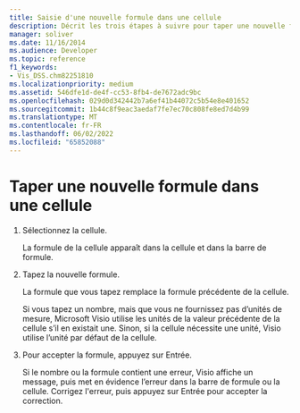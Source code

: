 ```yaml
---
title: Saisie d'une nouvelle formule dans une cellule
description: Décrit les trois étapes à suivre pour taper une nouvelle formule pour une cellule dans Microsoft Visio, notamment comment résoudre une erreur.
manager: soliver
ms.date: 11/16/2014
ms.audience: Developer
ms.topic: reference
f1_keywords:
- Vis_DSS.chm82251810
ms.localizationpriority: medium
ms.assetid: 546dfe1d-de4f-cc53-8fb4-de7672adc9bc
ms.openlocfilehash: 029d0d342442b7a6ef41b44072c5b54e8e401652
ms.sourcegitcommit: 1b44c8f9eac3aedaf7fe7ec70c808fe8ed7d4b99
ms.translationtype: MT
ms.contentlocale: fr-FR
ms.lasthandoff: 06/02/2022
ms.locfileid: "65852088"
---
```

# <a name="type-a-new-formula-for-a-cell"></a>Taper une nouvelle formule dans une cellule

1. Sélectionnez la cellule.
    
    La formule de la cellule apparaît dans la cellule et dans la barre de formule.
    
2. Tapez la nouvelle formule.
    
    La formule que vous tapez remplace la formule précédente de la cellule.
    
    Si vous tapez un nombre, mais que vous ne fournissez pas d’unités de mesure, Microsoft Visio utilise les unités de la valeur précédente de la cellule s’il en existait une. Sinon, si la cellule nécessite une unité, Visio utilise l’unité par défaut de la cellule.
    
3. Pour accepter la formule, appuyez sur Entrée.
    
    Si le nombre ou la formule contient une erreur, Visio affiche un message, puis met en évidence l’erreur dans la barre de formule ou la cellule. Corrigez l'erreur, puis appuyez sur Entrée pour accepter la correction.
    


